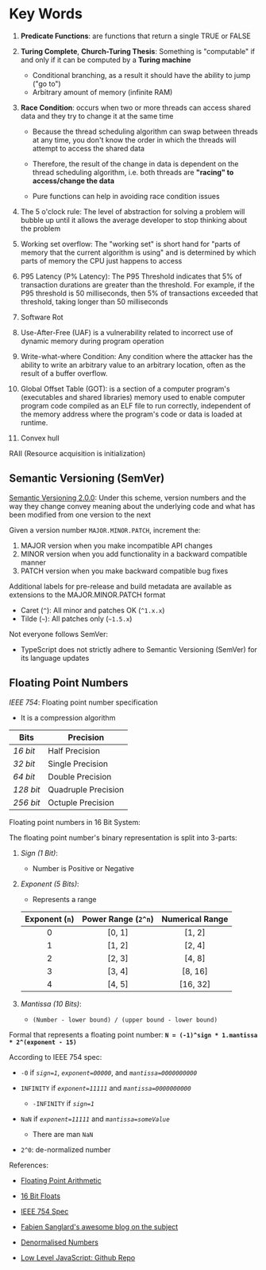 # Key Words

1. **Predicate Functions**: are functions that return a single TRUE or FALSE

2. **Turing Complete**, **Church-Turing Thesis**: Something is "computable" if and only if it can be computed by a **Turing machine**

   - Conditional branching, as a result it should have the ability to jump ("go to")
   - Arbitrary amount of memory (infinite RAM)

3. **Race Condition**: occurs when two or more threads can access shared data and they try to change it at the same time

   - Because the thread scheduling algorithm can swap between threads at any time, you don't know the order in which the threads will attempt to access the shared data

   - Therefore, the result of the change in data is dependent on the thread scheduling algorithm, i.e. both threads are **"racing" to access/change the data**

   - Pure functions can help in avoiding race condition issues

4. The 5 o'clock rule: The level of abstraction for solving a problem will bubble up until it allows the average developer to stop thinking about the problem

5. Working set overflow: The "working set" is short hand for "parts of memory that the current algorithm is using" and is determined by which parts of memory the CPU just happens to access

6. P95 Latency (P% Latency): The P95 Threshold indicates that 5% of transaction durations are greater than the threshold. For example, if the P95 threshold is 50 milliseconds, then 5% of transactions exceeded that threshold, taking longer than 50 milliseconds

7. Software Rot

8. Use-After-Free (UAF) is a vulnerability related to incorrect use of dynamic memory during program operation

9. Write-what-where Condition: Any condition where the attacker has the ability to write an arbitrary value to an arbitrary location, often as the result of a buffer overflow.

10. Global Offset Table (GOT): is a section of a computer program's (executables and shared libraries) memory used to enable computer program code compiled as an ELF file to run correctly, independent of the memory address where the program's code or data is loaded at runtime.

11. Convex hull

RAII (Resource acquisition is initialization)

## Semantic Versioning (SemVer)

[Semantic Versioning 2.0.0](https://semver.org/): Under this scheme, version numbers and the way they change convey meaning about the underlying code and what has been modified from one version to the next

Given a version number `MAJOR.MINOR.PATCH`, increment the:

1. MAJOR version when you make incompatible API changes
2. MINOR version when you add functionality in a backward compatible manner
3. PATCH version when you make backward compatible bug fixes

Additional labels for pre-release and build metadata are available as extensions to the MAJOR.MINOR.PATCH format

- Caret (`^`): All minor and patches OK (`^1.x.x`)
- Tilde (`~`): All patches only (`~1.5.x`)

Not everyone follows SemVer:

- TypeScript does not strictly adhere to Semantic Versioning (SemVer) for its language updates

## Floating Point Numbers

_IEEE 754_: Floating point number specification

- It is a compression algorithm

| Bits      | Precision           |
| --------- | ------------------- |
| _16 bit_  | Half Precision      |
| _32 bit_  | Single Precision    |
| _64 bit_  | Double Precision    |
| _128 bit_ | Quadruple Precision |
| _256 bit_ | Octuple Precision   |

Floating point numbers in 16 Bit System:

The floating point number's binary representation is split into 3-parts:

1. _Sign (1 Bit)_:

   - Number is Positive or Negative

2. _Exponent (5 Bits)_:

   - Represents a range

   | Exponent (`n`) | Power Range (`2^n`) | Numerical Range |
   | :------------: | :-----------------: | :-------------: |
   |       0        |       [0, 1]        |     [1, 2]      |
   |       1        |       [1, 2]        |     [2, 4]      |
   |       2        |       [2, 3]        |     [4, 8]      |
   |       3        |       [3, 4]        |     [8, 16]     |
   |       4        |       [4, 5]        |    [16, 32]     |

3. _Mantissa (10 Bits)_:

   - `(Number - lower bound) / (upper bound - lower bound)`

Formal that represents a floating point number: **`N = (-1)^sign * 1.mantissa * 2^(exponent - 15)`**

According to IEEE 754 spec:

- `-0` if _`sign=1`_, _`exponent=00000`_, and _`mantissa=0000000000`_

- `INFINITY` if _`exponent=11111`_ and _`mantissa=0000000000`_

  - `-INFINITY` if _`sign=1`_

- `NaN` if _`exponent=11111`_ and _`mantissa=someValue`_

  - There are man `NaN`

- `2^0`: de-normalized number

References:

- [Floating Point Arithmetic](https://en.wikipedia.org/wiki/Floating-point_arithmetic)

- [16 Bit Floats](https://en.wikipedia.org/wiki/Half-precision_floating-point_format)

- [IEEE 754 Spec](https://ieeexplore.ieee.org/document/30711)

- [Fabien Sanglard's awesome blog on the subject](https://fabiensanglard.net/floating_point_visually_explained/)

- [Denormalised Numbers](https://en.wikipedia.org/wiki/Denormal_number)

- [Low Level JavaScript: Github Repo](https://github.com/LowLevelJavaScript/Floating-Point-Implemented-In-JS)
